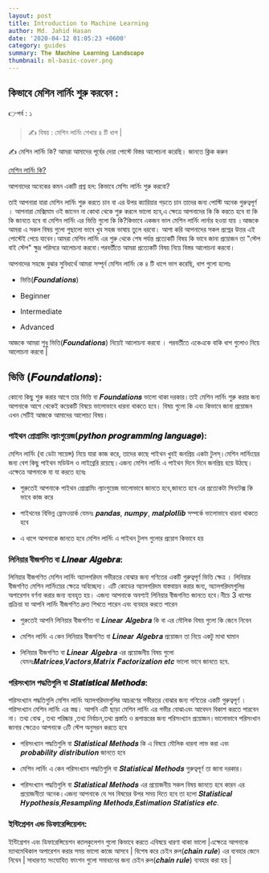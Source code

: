 ```yaml
---
layout: post
title: Introduction to Machine Learning
author: Md. Jahid Hasan
date: '2020-04-12 01:05:23 +0600'
category: guides
summary: 𝐓𝐡𝐞 𝐌𝐚𝐜𝐡𝐢𝐧𝐞 𝐋𝐞𝐚𝐫𝐧𝐢𝐧𝐠 𝐋𝐚𝐧𝐝𝐬𝐜𝐚𝐩𝐞
thumbnail: ml-basic-cover.png
---
```



## কিভাবে মেশিন লার্নিং শুরু করবেন :
👉পর্ব : ১
> ✍ বিষয় :  মেশিন লার্নিং শেখার ৪ টি ধাপ |

✍ মেশিন লার্নিং কি? আমরা আমাদের পূর্বের দেয়া পোস্টে বিস্তর আলোচনা করেছি। জানতে ক্লিক করুন
<div markdown="0"><a href="https://jahidme.github.io/ml_basic-ml_landscape/" class="btn btn-info">মেশিন লার্নিং কি?</a></div>

আপনাদের অনেকের কমন একটি প্রশ্ন হল: কিভাবে মেশিং লার্নিং শুরু করবো?

তাই আপনারা যারা মেশিন লার্নিং শুরু করতে চান বা এর উপর ক্যারিয়ার গড়তে চান তাদের জন্য পোস্টি অনেক গুরুত্বপূর্ণ । আপনারা মেক্সিমাম ওই জানেন না কোথা থেকে শুরু করলে ভালো হবে,এ ক্ষেত্রে আপনাদের কি কি করতে হবে বা কি কি জানতে হবে বা মেশিন লার্নিং এর ভিত্তি গুলো কি কি?কিভাবে একজন ভাল মেশিন লার্নিং লার্নার হওয়া যায় ।আজকে আমরা এ সকল বিষয় গুলো গুছালো ভাবে খুব সহজ ভাষায় তুলে ধরবো।
আশা করি আপনাদের সকল প্রশ্নের উত্তর এই পোস্টেই পেয়ে যাবেন।আমরা মেশিন লার্নিং এর শুরু থেকে শেষ পর্যন্ত প্রত্যেকটি বিষয় কি ভাবে জানা প্রয়োজন তা "স্টেপ বাই স্টেপ" ক্ষুদ্র পরিসরে আলোচনা করবো।পরবর্তীতে আমরা প্রত্যেকটি বিষয় নিয়ে বিস্তর আলোচনা করবো।

আপনাদের সহজে বুঝার সুবিধার্থে আমরা সম্পূর্ন মেশিন লার্নিং কে ৪ টি ধাপে ভাগ করেছি, ধাপ গুলো হলোঃ
* ভিত্তি(𝑭𝒐𝒖𝒏𝒅𝒂𝒕𝒊𝒐𝒏𝒔)
+ Beginner
* Intermediate
+ Advanced

আজকে আমরা শুধু ভিত্তি(𝑭𝒐𝒖𝒏𝒅𝒂𝒕𝒊𝒐𝒏𝒔) নিয়েই আলোচনা করবো । পরবর্তীতে একেএকে বাকি ধাপ গুলোও নিয়ে আলোচনা করবো |

## ভিত্তি (𝑭𝒐𝒖𝒏𝒅𝒂𝒕𝒊𝒐𝒏𝒔):
কোনো কিছু শুরু করার আগে তার ভিত্তি বা 𝑭𝒐𝒖𝒏𝒅𝒂𝒕𝒊𝒐𝒏𝒔 ভালো থাকা দরকার।তাই মেশিন লার্নিং শুরু করার জন্য আপনাকে আগে থেকেই কয়েকটি বিষয়ে ভালোভাবে ধারনা থাকতে হবে। বিষয় গুলো কি এবং কিভাবে জানা প্রয়োজন এখন সেটিই আজকে আমাদের আলোচ্য বিষয়।

### পাইথন প্রোগ্রামিং ল্যাংগুয়েজ(𝒑𝒚𝒕𝒉𝒐𝒏 𝒑𝒓𝒐𝒈𝒓𝒂𝒎𝒎𝒊𝒏𝒈 𝒍𝒂𝒏𝒈𝒖𝒂𝒈𝒆):
মেশিন লার্নিং (বা ডেটা সায়েন্স) নিয়ে যারা কাজ করে, তাদের কাছে পাইথন খুবই জনপ্রিয় একটা টুলস্।মেশিন লার্নিংয়ের জন্য বেশ কিছু পাইথন মডিউল ও লাইব্রেরি রয়েছে।এজন্য মেশিন লার্নিং এ পাইথন দিনে দিনে জনপ্রিয় হয়ে উঠছে।এক্ষেত্রে আপনাকে যা যা করতে হবেঃ
+ শুরুতেই আপনাকে পাইথন প্রোগ্রামিং ল্যাংগুয়েজ ভালোভাবে জানতে হবে,জানতে হবে এর প্রত্যেকটা সিনটেক্স কি ভাবে কাজ করে
* পাইথনের বিভিন্ন ফ্রেমওয়ার্ক যেমনঃ 𝒑𝒂𝒏𝒅𝒂𝒔, 𝒏𝒖𝒎𝒑𝒚, 𝒎𝒂𝒕𝒑𝒍𝒐𝒕𝒍𝒊𝒃 সম্পর্কে ভালোভাবে ধারনা থাকতে হবে
+ এ ধাপে আপনাকে জানতে হবে মেশিন লার্নিং এ পাইথন টুলস গুলোর প্রয়োগ কিভাবে হয়

### লিনিয়ার বীজগণিত বা 𝑳𝒊𝒏𝒆𝒂𝒓 𝑨𝒍𝒈𝒆𝒃𝒓𝒂:
লিনিয়ার বীজগণিত মেশিন লার্নিং অ্যালগরিদম গভীরতর বোঝার জন্য গণিতের একটি গুরুত্বপূর্ণ ভিত্তি ক্ষেত্র । লিনিয়ার বীজগণিত মেশিন লার্নিংয়ের ক্ষেত্রে অবিচ্ছেদ্য। এটি কোডের অ্যালগরিদম বাস্তবায়ন করার জন্য, অ্যালগরিদমগুলির অপারেশন বর্ণনা করার জন্য ব্যবহৃত হয়। এজন্য আপনাকে অবশ্যই লিনিয়ার বীজগনিত জানতে হবে।নীচে 3 ধাপের প্রক্রিয়া যা আপনি লার্নিং বীজগণিত দ্রুত শিখতে পারেন এবং ব্যবহার করতে পারেন
* শুরুতেই আপনি লিনিয়ার বীজগণিত বা 𝑳𝒊𝒏𝒆𝒂𝒓 𝑨𝒍𝒈𝒆𝒃𝒓𝒂 কি বা এর মৌলিক বিষয় গুলো কি জেনে নিবেন
+ মেশিন লার্নিং এ কেন লিনিয়ার বীজগণিত বা 𝑳𝒊𝒏𝒆𝒂𝒓 𝑨𝒍𝒈𝒆𝒃𝒓𝒂 প্রয়োজন তা নিয়ে একটু মাথা ঘামান
* লিনিয়ার বীজগণিত বা 𝑳𝒊𝒏𝒆𝒂𝒓 𝑨𝒍𝒈𝒆𝒃𝒓𝒂 এর প্রয়োজনীয় বিষয় গুলো যেমনঃ𝑴𝒂𝒕𝒓𝒊𝒄𝒆𝒔,𝑽𝒂𝒄𝒕𝒐𝒓𝒔,𝑴𝒂𝒕𝒓𝒊𝒙 𝑭𝒂𝒄𝒕𝒐𝒓𝒊𝒛𝒂𝒕𝒊𝒐𝒏 𝒆𝒕𝒄 ভালো ভাবে জানতে হবে.

### পরিসংখ্যান পদ্ধতিগুলি বা 𝑺𝒕𝒂𝒕𝒊𝒔𝒕𝒊𝒄𝒂𝒍 𝑴𝒆𝒕𝒉𝒐𝒅𝒔:
পরিসংখ্যান পদ্ধতিগুলি মেশিন লার্নিং অ্যালগরিদমগুলির আচরণের গভীরতর বোঝার জন্য গণিতের একটি গুরুত্বপূর্ণ ।পরিসংখ্যান মেশিন লার্নিং এর স্তম্ভ। আপনি এটি ছাড়া মেশিন লার্নিং এর গভীর বোঝাএবং আবেদন বিকাশ করতে পারবেন না। তথ্য বোঝ , তথ্য পরিষ্কার ,তথ্য নির্বাচন,তথ্য প্রস্ততি ও রূপান্তরের জন্য পরিসংখ্যান প্রয়োজন।ভালোভাবে পরিসংখান জানার ক্ষেত্রেও আপনাকে ৩টি স্টেপ অনুসরন করতে হবে
* পরিসংখ্যান পদ্ধতিগুলি বা 𝑺𝒕𝒂𝒕𝒊𝒔𝒕𝒊𝒄𝒂𝒍 𝑴𝒆𝒕𝒉𝒐𝒅𝒔 কি এ বিষয়ে মৌলিক ধারনা লাভ করা এবং 𝒑𝒓𝒐𝒃𝒂𝒃𝒊𝒍𝒊𝒕𝒚 𝒅𝒊𝒔𝒕𝒓𝒊𝒃𝒖𝒕𝒊𝒐𝒏 জানতে হবে
+ মেশিন লার্নিং এ কেন পরিসংখ্যান পদ্ধতিগুলি বা 𝑺𝒕𝒂𝒕𝒊𝒔𝒕𝒊𝒄𝒂𝒍 𝑴𝒆𝒕𝒉𝒐𝒅𝒔 গুরুত্বপূর্ণ তা জানা দরকার।
* পরিসংখ্যান পদ্ধতিগুলি বা 𝑺𝒕𝒂𝒕𝒊𝒔𝒕𝒊𝒄𝒂𝒍 𝑴𝒆𝒕𝒉𝒐𝒅𝒔 এর প্রয়োজনীয় সকল বিষয় জানতে হবে কারন এর প্রয়োজনীতা অনেক।এজন্য আপনাকে যে সব বিষয়ের উপর সময় দিতে হবে তা হলো 𝑺𝒕𝒂𝒕𝒊𝒔𝒕𝒊𝒄𝒂𝒍 𝑯𝒚𝒑𝒐𝒕𝒉𝒆𝒔𝒊𝒔,𝑹𝒆𝒔𝒂𝒎𝒑𝒍𝒊𝒏𝒈 𝑴𝒆𝒕𝒉𝒐𝒅𝒔,𝑬𝒔𝒕𝒊𝒎𝒂𝒕𝒊𝒐𝒏 𝑺𝒕𝒂𝒕𝒊𝒔𝒕𝒊𝒄𝒔 𝒆𝒕𝒄.

### ইন্টিগ্রেশন এন্ড ডিফারেন্সিয়েশন:
ইন্টিগ্রেশন এবং ডিফারেন্সিয়েশন ক্যালকুলেশন গুলো কিভাবে করতে এবিষয়ে ধারণা থাকা ভালো |এক্ষেত্রে আপনাকে ম্যাথমেথিকাল অপারেশন করার সময় ভালো কাজে আসবে | বিশেষ করে চেইন রুল(𝒄𝒉𝒂𝒊𝒏 𝒓𝒖𝒍𝒆) এর ব্যবহার জেনে নিবেন | সাধারণত সংযোযিত ফাংশন গুলো সমাধানের জন্য চেইন রুল(𝒄𝒉𝒂𝒊𝒏 𝒓𝒖𝒍𝒆) ব্যবহার করা হয় |
